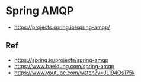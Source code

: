 # Spring AMQP

* https://projects.spring.io/spring-amqp/

## Ref
* https://spring.io/projects/spring-amqp
* https://www.baeldung.com/spring-amqp
* https://www.youtube.com/watch?v=JLI94Os175k
